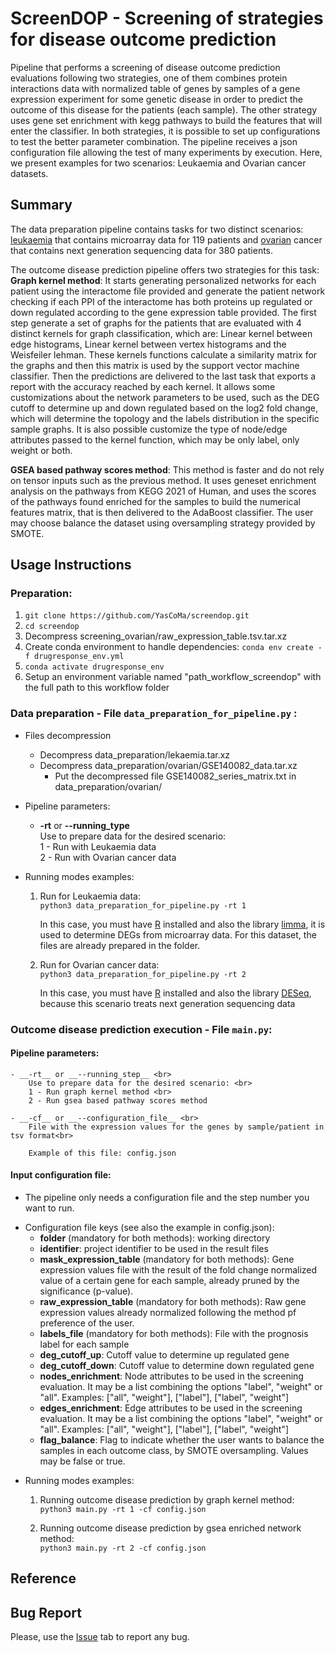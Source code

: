 # ScreenDOP - Screening of strategies for disease outcome prediction

Pipeline that performs a screening of disease outcome prediction evaluations following two strategies, one of them combines protein interactions data with normalized table of genes by samples of a gene expression experiment for some genetic disease in order to predict the outcome of this disease for the patients (each sample). The other strategy uses gene set enrichment with kegg pathways to build the features that will enter the classifier. In both strategies, it is possible to set up configurations to test the better parameter combination. The pipeline receives a json configuration file allowing the test of many experiments by execution. Here, we present examples for two scenarios: Leukaemia and Ovarian cancer datasets.

## Summary

The data preparation pipeline contains tasks for two distinct scenarios: [leukaemia](https://www.ncbi.nlm.nih.gov/geo/query/acc.cgi?acc=GSE425) that contains microarray data for 119 patients and [ovarian](https://www.ncbi.nlm.nih.gov/geo/query/acc.cgi?acc=GSE140082) cancer that contains next generation sequencing data for 380 patients.

The outcome disease prediction pipeline offers two strategies for this task:
**Graph kernel method**: It starts generating personalized networks for each patient using the interactome file provided and generate the patient network checking if each PPI of the interactome has both proteins up regulated or down regulated according to the gene expression table provided. The first step generate a set of graphs for the patients that are evaluated with 4 distinct kernels for graph classification, which are: Linear kernel between edge histograms, Linear kernel between vertex histograms and the Weisfeiler lehman. These kernels functions calculate a similarity matrix for the graphs and then this matrix is used by the support vector machine classifier. Then the predictions are delivered to the last task that exports a report with the accuracy reached by each kernel. It allows some customizations about the network parameters to be used, such as the DEG cutoff to determine up and down regulated based on the log2 fold change, which will determine the topology and the labels distribution in the specific sample graphs. It is also possible customize the type of node/edge attributes passed to the kernel function, which may be only label, only weight or both.

**GSEA based pathway scores method**: This method is faster and do not rely on tensor inputs such as the previous method. It uses geneset enrichment analysis on the pathways from KEGG 2021 of Human, and uses the scores of the pathways found enriched for the samples to build the numerical features matrix, that is then delivered to the AdaBoost classifier. The user may choose balance the dataset using oversampling strategy provided by SMOTE.

## Usage Instructions
### Preparation:
1. ````git clone https://github.com/YasCoMa/screendop.git````
2. ````cd screendop````
3. Decompress screening_ovarian/raw_expression_table.tsv.tar.xz
4. Create conda environment to handle dependencies: ````conda env create -f drugresponse_env.yml````
5. ````conda activate drugresponse_env````
6. Setup an environment variable named "path_workflow_screendop" with the full path to this workflow folder

### Data preparation - File ````data_preparation_for_pipeline.py```` :
* Files decompression
    - Decompress data_preparation/lekaemia.tar.xz
    - Decompress data_preparation/ovarian/GSE140082_data.tar.xz
        - Put the decompressed file GSE140082_series_matrix.txt in data_preparation/ovarian/
    
* Pipeline parameters:
	- __-rt__ or __--running_type__ <br>
		Use to prepare data for the desired scenario: <br>
		1 - Run with Leukaemia data <br>
		2 - Run with Ovarian cancer data

* Running modes examples:
	1. Run for Leukaemia data: <br>
	````python3 data_preparation_for_pipeline.py -rt 1 ````

		In this case, you must have [R](https://www.r-project.org/) installed and also the library [limma](https://bioconductor.org/packages/release/bioc/html/limma.html), it is used to determine DEGs from microarray data. For this dataset, the files are already prepared in the folder.

	2. Run for Ovarian cancer data: <br>
	````python3 data_preparation_for_pipeline.py -rt 2 ````

		In this case, you must have [R](https://www.r-project.org/) installed and also the library [DESeq](https://bioconductor.org/packages/release/bioc/html/DESeq.html), because this scenario treats next generation sequencing data

### Outcome disease prediction execution - File ````main.py````:

#### Pipeline parameters:
	- __-rt__ or __--running_step__ <br>
		Use to prepare data for the desired scenario: <br>
		1 - Run graph kernel method <br>
		2 - Run gsea based pathway scores method

	- __-cf__ or __--configuration_file__ <br>
		File with the expression values for the genes by sample/patient in tsv format<br>
		
		Example of this file: config.json
		
#### Input configuration file:
* The pipeline only needs a configuration file and the step number you want to run.
- Configuration file keys (see also the example in config.json):
    - **folder** (mandatory for both methods): working directory
    - **identifier**: project identifier to be used in the result files
    - **mask_expression_table** (mandatory for both methods): Gene expression values file with the result of the fold change normalized value of a certain gene for each sample, already pruned by the significance (p-value). 
    - **raw_expression_table** (mandatory for both methods): Raw gene expression values already normalized following the method pf preference of the user.
    - **labels_file** (mandatory for both methods): File with the prognosis label for each sample
    - **deg_cutoff_up**: Cutoff value to determine up regulated gene
    - **deg_cutoff_down**: Cutoff value to determine down regulated gene
    - **nodes_enrichment**: Node attributes to be used in the screening evaluation. It may be a list combining the options "label", "weight" or "all". Examples: ["all", "weight"], ["label"], ["label", "weight"]
    - **edges_enrichment**: Edge attributes to be used in the screening evaluation. It may be a list combining the options "label", "weight" or "all". Examples: ["all", "weight"], ["label"], ["label", "weight"]
    - **flag_balance**: Flag to indicate whether the user wants to balance the samples in each outcome class, by SMOTE oversampling. Values may be false or true.

* Running modes examples:
	1. Running outcome disease prediction by graph kernel method: <br>
		````python3 main.py -rt 1 -cf config.json````

	2. Running outcome disease prediction by gsea enriched network method: <br>
		````python3 main.py -rt 2 -cf config.json````

## Reference

## Bug Report
Please, use the [Issue](https://github.com/YasCoMa/screendop/issues) tab to report any bug.
